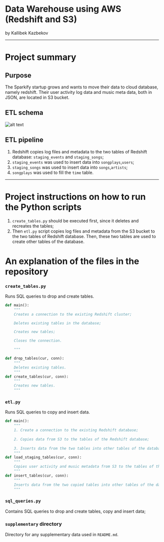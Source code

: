# Data Warehouse using AWS (Redshift and S3)
by Kallibek Kazbekov

---
# Project summary
## Purpose
The Sparkify startup grows and wants to move their data to cloud database, namely redshift. Their user activity log data and music meta data, both in JSON, are located in S3 bucket. 

## ETL schema
<img src="/Supplementary/ETL%20pipeline.png" alt="alt text">

## ETL pipeline
1. Redshift copies log files and metadata to the two tables of Redshift database: `staging_events` and `staging_songs`;
1. `staging_events`  was used to insert data into `songplays`,`users`;
1. `staging_songs` was used to insert data into `songs`,`artists`;
1. `songplays` was used to fill the `time` table.
---
# Project instructions on how to run the Python scripts

1. `create_tables.py` should be executed first, since it deletes and recreates the tables;
1. Then `etl.py` script copies log files and metadata from the S3 bucket to the two tables of Redshift database. Then, these two tables are used to create other tables of the database.

# An explanation of the files in the repository

### `create_tables.py`
Runs SQL queries to drop and create tables.
```python
def main():
    """
    Creates a connection to the existing Redshift cluster;

    Deletes existing tables in the database;

    Creates new tables;

    Closes the connection.

    """

def drop_tables(cur, conn):
    """
    Deletes existing tables.
    """
def create_tables(cur, conn):
    """
    Creates new tables.
    """
 ```

### `etl.py` 
Runs SQL queries to copy and insert data.
```python
def main():
    """
    1. Create a connection to the existing Redshift database;
    
    2. Copies data from S3 to the tables of the Redshift database;
    
    3. Inserts data from the two tables into other tables of the database.
    """
def load_staging_tables(cur, conn):
    """
    Copies user activity and music metadata from S3 to the tables of the Redshift database.
    """
def insert_tables(cur, conn):
    """
    Inserts data from the two copied tables into other tables of the database.
    """
```

### `sql_queries.py`
Contains SQL queries to drop and create tables, copy and insert data;

### `supplementary` directory
Directory for any supplementary data used in `README.md`.
